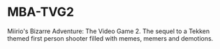 # MBA-TVG2
Miirio's Bizarre Adventure: The Video Game 2. The sequel to a Tekken themed first person shooter filled with memes, memers and demotions. 
